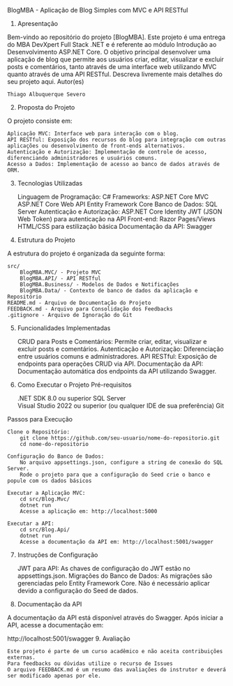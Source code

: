 BlogMBA - Aplicação de Blog Simples com MVC e API RESTful
1. Apresentação

Bem-vindo ao repositório do projeto [BlogMBA]. Este projeto é uma entrega do MBA DevXpert Full Stack .NET e é referente ao módulo Introdução ao Desenvolvimento ASP.NET Core. O objetivo principal desenvolver uma aplicação de blog que permite aos usuários criar, editar, visualizar e excluir posts e comentários, tanto através de uma interface web utilizando MVC quanto através de uma API RESTful. Descreva livremente mais detalhes do seu projeto aqui.
Autor(es)

    Thiago Albuquerque Severo    

2. Proposta do Projeto

O projeto consiste em:

    Aplicação MVC: Interface web para interação com o blog.
    API RESTful: Exposição dos recursos do blog para integração com outras aplicações ou desenvolvimento de front-ends alternativos.
    Autenticação e Autorização: Implementação de controle de acesso, diferenciando administradores e usuários comuns.
    Acesso a Dados: Implementação de acesso ao banco de dados através de ORM.

3. Tecnologias Utilizadas

    Linguagem de Programação: C#
    Frameworks:
        ASP.NET Core MVC
        ASP.NET Core Web API
        Entity Framework Core
    Banco de Dados: SQL Server
    Autenticação e Autorização:
        ASP.NET Core Identity
        JWT (JSON Web Token) para autenticação na API
    Front-end:
        Razor Pages/Views
        HTML/CSS para estilização básica
    Documentação da API: Swagger

4. Estrutura do Projeto

A estrutura do projeto é organizada da seguinte forma:

    src/
        BlogMBA.MVC/ - Projeto MVC
        BlogMBA.API/ - API RESTful
        BlogMBA.Business/ - Modelos de Dados e Notificações
        BlogMBA.Data/ - Contexto de banco de dados da aplicação e Repositório
    README.md - Arquivo de Documentação do Projeto
    FEEDBACK.md - Arquivo para Consolidação dos Feedbacks
    .gitignore - Arquivo de Ignoração do Git

5. Funcionalidades Implementadas

    CRUD para Posts e Comentários: Permite criar, editar, visualizar e excluir posts e comentários.
    Autenticação e Autorização: Diferenciação entre usuários comuns e administradores.
    API RESTful: Exposição de endpoints para operações CRUD via API.
    Documentação da API: Documentação automática dos endpoints da API utilizando Swagger.

6. Como Executar o Projeto
Pré-requisitos

    .NET SDK 8.0 ou superior
    SQL Server    
    Visual Studio 2022 ou superior (ou qualquer IDE de sua preferência)
    Git

Passos para Execução

    Clone o Repositório:
        git clone https://github.com/seu-usuario/nome-do-repositorio.git
        cd nome-do-repositorio

    Configuração do Banco de Dados:
        No arquivo appsettings.json, configure a string de conexão do SQL Server.
        Rode o projeto para que a configuração do Seed crie o banco e popule com os dados básicos

    Executar a Aplicação MVC:
        cd src/Blog.Mvc/
        dotnet run
        Acesse a aplicação em: http://localhost:5000

    Executar a API:
        cd src/Blog.Api/
        dotnet run
        Acesse a documentação da API em: http://localhost:5001/swagger

7. Instruções de Configuração

    JWT para API: As chaves de configuração do JWT estão no appsettings.json.
    Migrações do Banco de Dados: As migrações são gerenciadas pelo Entity Framework Core. Não é necessário aplicar devido a configuração do Seed de dados.

8. Documentação da API

A documentação da API está disponível através do Swagger. Após iniciar a API, acesse a documentação em:

http://localhost:5001/swagger
9. Avaliação

    Este projeto é parte de um curso acadêmico e não aceita contribuições externas.
    Para feedbacks ou dúvidas utilize o recurso de Issues
    O arquivo FEEDBACK.md é um resumo das avaliações do instrutor e deverá ser modificado apenas por ele.
